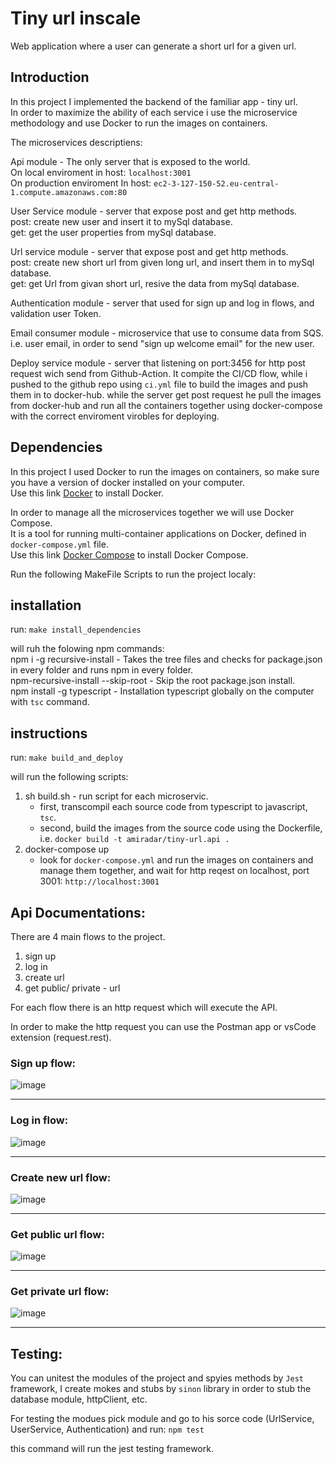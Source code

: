 # Tiny url inscale
 
Web application where a user can generate a short url for a given url.<br/>

## Introduction

In this project I implemented the backend of the familiar app - tiny url.<br/>
In order to maximize the ability of each service i use the microservice methodology and use Docker to run the images on containers.<br/>

The microservices descriptiens:<br/>

Api module - The only server that is exposed to the world.<br/>
On local enviroment in host: `localhost:3001`<br/>
On production enviroment In  host: `ec2-3-127-150-52.eu-central-1.compute.amazonaws.com:80`<br/>

User Service module - server that expose post and get http methods.<br/>
post: create new user and insert it to mySql database.<br/>
get: get the user properties from mySql database.<br/>

Url service module - server that expose post and get http methods.<br/>
post: create new short url from given long url, and insert them in to mySql database.<br/>
get: get Url from givan short url, resive the data from mySql database.<br/>

Authentication module - server that used for sign up and log in flows, and validation user Token.<br/>

Email consumer module - microservice that use to consume data from SQS.
i.e. user email, in order to send "sign up welcome email" for the new user.<br/>

Deploy service module - server that listening on port:3456 for http post request wich send from Github-Action.
It compite the CI/CD flow, while i pushed to the github repo using `ci.yml` file to build the images and push them
in to docker-hub. while the server get post request he pull the images from docker-hub and run all the containers
together using docker-compose with the correct enviroment virobles for deploying. 

## Dependencies

In this project I used Docker to run the images on containers, so make sure you have a version of docker installed on your computer.<br/>
Use this link [Docker](https://docs.docker.com/get-docker/) to install Docker.<br/>

In order to manage all the microservices together we will use Docker Compose. <br/>
It is a tool for running multi-container applications on Docker, defined in `docker-compose.yml` file.<br/>
Use this link [Docker Compose](https://docs.docker.com/compose/install/) to install Docker Compose.<br/>

Run the following MakeFile Scripts to run the project localy:<br/>

## installation

run: `make install_dependencies`  <br/>

will ruh the folowing npm commands:<br/>
npm i -g recursive-install - Takes the tree files and checks for package.json in every folder and runs npm in every folder.<br/>
npm-recursive-install --skip-root - Skip the root package.json install.<br/>
npm install -g typescript - Installation typescript globally on the computer with `tsc` command.<br/>

## instructions

run: `make build_and_deploy`  <br/>

will run the following scripts:<br/>
1) sh build.sh - run script for each microservic.  <br/>
    * first, transcompil each source code from typescript to javascript, `tsc`.<br/>
    * second, build the images from the source code using the Dockerfile, i.e. `docker build -t amiradar/tiny-url.api .`<br/>
2) docker-compose up<br/>
    * look for `docker-compose.yml` and run the images on containers and manage them together, and wait for http reqest on localhost, port 3001: `http://localhost:3001` <br/>
   

## Api Documentations:

There are 4 main flows to the project.
1) sign up
2) log in
3) create url
4) get public/ private - url 

For each flow there is an http request which will execute the API.

In order to make the http request you can use the Postman app or vsCode extension (request.rest).

### Sign up flow:

![image](https://user-images.githubusercontent.com/44618095/110481045-cf656580-80ef-11eb-884f-b71bfb273639.png)

--- 

### Log in flow:

![image](https://user-images.githubusercontent.com/44618095/110477145-7c89af00-80eb-11eb-8792-6959a2fc3c7b.png)

---

### Create new url flow:

![image](https://user-images.githubusercontent.com/44618095/110480053-b9a37080-80ee-11eb-9703-97bce641d366.png)

---

### Get public url flow:

![image](https://user-images.githubusercontent.com/44618095/110488270-fecba080-80f6-11eb-9b69-add3ca38ec59.png)

---

### Get private url flow:

![image](https://user-images.githubusercontent.com/44618095/110485742-a2678180-80f4-11eb-84e4-e2b43cdcb874.png)

---

## Testing:
You can unitest the modules of the project and spyies methods by `Jest` framework, 
I create mokes and stubs by `sinon` library in order to stub the database module, httpClient, etc.

For testing the modues pick module and go to his sorce code (UrlService, UserService, Authentication) and run: 
`npm test`

this command will run the jest testing framework.


